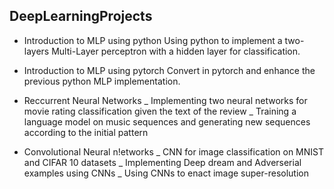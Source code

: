 ## DeepLearningProjects

- Introduction to MLP using python
Using python to implement a two-layers Multi-Layer perceptron with a hidden layer for classification.

- Introduction to MLP using pytorch
Convert in pytorch and enhance the previous python MLP implementation.

- Reccurrent Neural Networks
     _ Implementing two neural networks for movie rating classification given the text of the review
     _ Training a language model on music sequences and generating new sequences according to the initial pattern

- Convolutional Neural n!etworks
     _ CNN for image classification on MNIST and CIFAR 10 datasets
     _ Implementing Deep dream and Adverserial examples using CNNs
     _ Using CNNs to enact image super-resolution